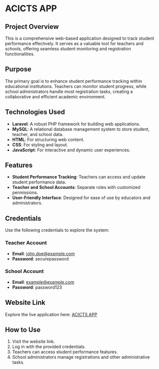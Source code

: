 # ACICTS APP

## Project Overview
This is a comprehensive web-based application designed to track student performance effectively. It serves as a valuable tool for teachers and schools, offering seamless student monitoring and registration functionalities.

## Purpose
The primary goal is to enhance student performance tracking within educational institutions. Teachers can monitor student progress, while school administrators handle most registration tasks, creating a collaborative and efficient academic environment.

## Technologies Used
- **Laravel**: A robust PHP framework for building web applications.
- **MySQL**: A relational database management system to store student, teacher, and school data.
- **HTML**: For structuring web content.
- **CSS**: For styling and layout.
- **JavaScript**: For interactive and dynamic user experiences.

## Features
- **Student Performance Tracking**: Teachers can access and update student performance data.
- **Teacher and School Accounts**: Separate roles with customized permissions.
- **User-Friendly Interface**: Designed for ease of use by educators and administrators.

## Credentials
Use the following credentials to explore the system:

### Teacher Account
- **Email**: john.doe@example.com  
- **Password**: securepassword

### School Account
- **Email**: example@example.com 
- **Password**: password123

## Website Link
Explore the live application here: [ACICTS APP](https://orangered-sardine-260845.hostingersite.com/)

## How to Use
1. Visit the website link.
2. Log in with the provided credentials.
3. Teachers can access student performance features.
4. School administrators manage registrations and other administrative tasks.
